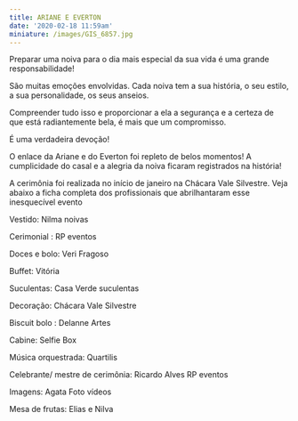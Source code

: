 ```yaml
---
title: ARIANE E EVERTON
date: '2020-02-18 11:59am'
miniature: /images/GIS_6857.jpg
---
```

Preparar uma noiva para o dia mais especial da sua vida é uma grande responsabilidade!

São muitas emoções envolvidas. Cada noiva tem a sua história, o seu estilo, a sua personalidade, os seus anseios.

Compreender tudo isso e proporcionar a ela a segurança e a certeza de que está radiantemente bela, é mais que um compromisso.

É uma verdadeira devoção!

O enlace da Ariane e do Everton foi repleto de belos momentos! A cumplicidade do casal e a alegria da noiva ficaram registrados na história!

A cerimônia foi realizada no início de janeiro na Chácara Vale Silvestre. Veja abaixo a ficha completa dos profissionais que abrilhantaram esse inesquecível evento



Vestido: Nilma noivas

Cerimonial : RP eventos

Doces e bolo: Veri Fragoso

Buffet: Vitória

Suculentas: Casa Verde suculentas

Decoração: Chácara Vale Silvestre

Biscuit bolo : Delanne Artes

Cabine: Selfie Box

Música orquestrada: Quartilis

Celebrante/ mestre de cerimônia: Ricardo Alves RP eventos

Imagens: Agata Foto vídeos

Mesa de frutas: Elias e Nilva
